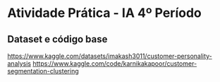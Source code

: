 # Atividade Prática - IA 4º Período

## Dataset e código base
https://www.kaggle.com/datasets/imakash3011/customer-personality-analysis
https://www.kaggle.com/code/karnikakapoor/customer-segmentation-clustering


